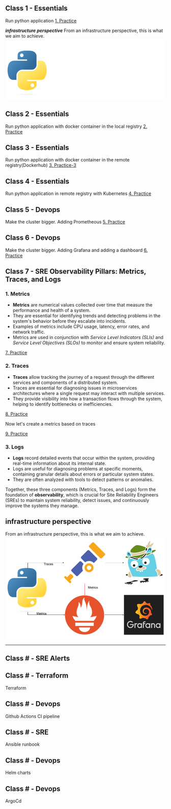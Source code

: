 ## Class 1 - Essentials
Run python application 
[1. Practice](./exercises/exercise1/)

***infrastructure perspective***
From an infrastructure perspective, this is what we aim to achieve.
![Infra](exercises/exercise1/Infra.png)

## Class 2 - Essentials
Run python application with docker container in the local registry
[2. Practice](./exercises/exercise2/)


## Class 3 - Essentials
Run python application with docker container in the remote registry(Dockerhub)
[3. Practice-3](./exercises/exercise3/)


## Class 4 - Essentials
Run python application in remote registry with Kubernetes
[4. Practice](./exercises/exercise4/)

## Class 5 - Devops
Make the cluster bigger. Adding Prometheous
[5. Practice](./exercises/exercise5/)

## Class 6 - Devops
Make the cluster bigger. Adding Grafana and adding a dashboard
[6. Practice](./exercises/exercise6/)

## Class 7 - SRE Observability Pillars: Metrics, Traces, and Logs

### 1. Metrics
- **Metrics** are numerical values collected over time that measure the performance and health of a system.
- They are essential for identifying trends and detecting problems in the system's behavior before they escalate into incidents.
- Examples of metrics include CPU usage, latency, error rates, and network traffic.
- Metrics are used in conjunction with *Service Level Indicators (SLIs)* and *Service Level Objectives (SLOs)* to monitor and ensure system reliability.

[7. Practice](./exercises/exercise7/)

### 2. Traces
- **Traces** allow tracking the journey of a request through the different services and components of a distributed system.
- Traces are essential for diagnosing issues in microservices architectures where a single request may interact with multiple services.
- They provide visibility into how a transaction flows through the system, helping to identify bottlenecks or inefficiencies.

[8. Practice](./exercises/exercise8/)

Now let's create a metrics based on traces

[9. Practice](./exercises/exercise9/)

### 3. Logs
- **Logs** record detailed events that occur within the system, providing real-time information about its internal state.
- Logs are useful for diagnosing problems at specific moments, containing granular details about errors or particular system states.
- They are often analyzed with tools to detect patterns or anomalies.

Together, these three components (Metrics, Traces, and Logs) form the foundation of **observability**, which is crucial for Site Reliability Engineers (SREs) to maintain system reliability, detect issues, and continuously improve the systems they manage.

## infrastructure perspective
From an infrastructure perspective, this is what we aim to achieve.
![python-otelcollector-jaeger](./exercises/exercise9/python-otelcollector-jaeger.png)

------------------------------------------------------------------------------------------------------------------------------------------------------------------------

## Class # - SRE Alerts

## Class # - Terraform
Terraform


## Class # - Devops
Github Actions CI pipeline

## Class # - SRE
Ansible runbook

## Class # - Devops
Helm charts

## Class # - Devops
ArgoCd

